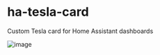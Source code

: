 # ha-tesla-card
Custom Tesla card for Home Assistant dashboards

![image](https://github.com/yigitgungor/ha-tesla-card/assets/65617039/8b2367a1-a25c-4ec9-92cf-f81fb8c104b4)
